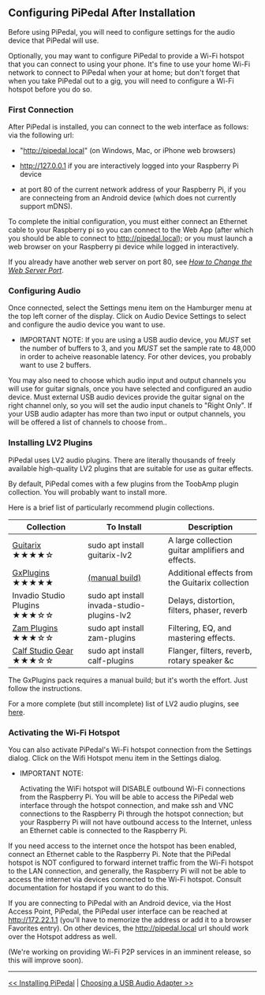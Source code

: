 ## Configuring PiPedal After Installation

Before using PiPedal, you will need to configure settings for the audio device that PiPedal will use.

Optionally, you may want to configure PiPedal 
to provide a Wi-Fi hotspot that you can connect to using your phone. It's fine to use your home Wi-Fi network to connect to PiPedal when your at home;
but don't forget that when you take PiPedal out to a gig, you will need to configure a Wi-Fi hotspot before you do so.

### First Connection

After PiPedal is installed, you can connect to the web interface as follows: via the following url:

-    "http://pipedal.local" (on Windows, Mac, or iPhone web browsers)

-    http://127.0.0.1 if you are interactively logged into your Raspberry Pi device

-    at port 80 of the current network address of your Raspberry Pi, if you are connecteing from an Android device (which does not currently support mDNS). 

To complete the initial configuration, you must either connect an Ethernet cable to your Raspberry pi so you can connect to the Web App (after which you should be able to connect to http://pipedal.local); or you must launch a web browser on your Raspberry pi device while logged in interactively. 
     
If you already have another web server on port 80, see [*How to Change the Web Server Port*](ChangingTheWebServerPort.md).

### Configuring Audio

Once connected, select the Settings menu item on the Hamburger menu at the top left corner of the display. Click on Audio Device Settings to select and configure the audio device you want to use. 

-    IMPORTANT NOTE: If you are using a USB audio device, you *MUST* set the number of buffers to 3, and you *MUST* set the sample rate to 48,000
     in order to acheive reasonable latency. For other devices, you probably want to use 2 buffers.

You may also need to choose which audio input and output channels you will use for guitar signals, once you have selected and configured 
an audio device. Must external USB audio devices provide the guitar signal on the right channel only, so you will set the audio input chanels to  "Right Only". If 
your USB audio adapter has more than two input or output channels, you will be offered a list of channels to choose from..

### Installing LV2 Plugins

PiPedal uses LV2 audio plugins. There are literally thousands of freely available high-quality LV2 plugins that are suitable for use as guitar effects.

By default, PiPedal comes with a few plugins from the ToobAmp plugin collection. You will probably want to install more.

Here is a brief list of particularly recommend plugin collections.

| Collection                      | To Install                            | Description      |
|---------------------------------|---------------------------------------|------------------|
|[Guitarix](https://guitarix.org) ★★★★☆ | sudo apt install guitarix-lv2         | A large collection guitar amplifiers and effects. |
| [GxPlugins](https://github.com/brummer10/GxPlugins.lv2) ★★★★★   | [(manual build)](https://github.com/brummer10/GxPlugins.lv2) | Additional effects from the Guitarix collection |
| Invadio Studio Plugins ★★★☆☆         | sudo apt install invada-studio-plugins-lv2 | Delays, distortion, filters, phaser, reverb |
|[Zam Plugins](https://zamaudio.com) ★★★☆☆ | sudo apt install zam-plugins   | Filtering, EQ, and mastering effects. |
| [Calf Studio Gear](https:://calf-studio-gear.org) ★★★☆☆ | sudo apt install calf-plugins | Flanger, filters, reverb, rotary speaker &c |

The GxPlugins pack requires a manual build; but it's worth the effort. Just follow the instructions.

For a more complete (but still incomplete) list of LV2 audio plugins, see [here](https://lv2plug.in/pages/projects.html).

### Activating the Wi-Fi Hotspot

You can also activate PiPedal's Wi-Fi hotspot connection from the Settings dialog. Click on the Wifi Hotspot menu item in the Settings dialog.

-    IMPORTANT NOTE:

     Activating the WiFi hotspot will DISABLE outbound Wi-Fi connections from the Raspberry Pi.
     You will be able to access the PiPedal web interface through the hotspot connection, and make ssh and VNC 
     connections to the Raspberry Pi through the hotspot connection; but your Raspberry Pi will not have 
     outbound access to the Internet, unless an Ethernet cable is connected to the Raspberry Pi.

If you need access to the internet once the hotspot has been enabled, connect an Ethernet cable to
the Raspberry Pi. Note that the PiPedal hotspot is NOT configured to forward internet traffic from the Wi-Fi hotspot to the LAN connection, and 
generally, the Raspberry Pi will not be able to access the internet via devices connected to the Wi-Fi hotspot. Consult documentation for hostapd 
if you want to do this.

If you are connecting to PiPedal with an Android device, via the Host Access Point, PiPedal, the PiPedal user interface can be reached at http://172.22.1.1 (you'll have to memorize the address or add it to a browser Favorites entry). On other devices, the http://pipedal.local url should work over the Hotspot address as well.

(We're working on providing Wi-Fi P2P services in an imminent release, so this will improve soon). 



--------
[<< Installing PiPedal](Installing.md) | [Choosing a USB Audio Adapter >>](ChoosingAUsbAudioAdapter.md)
